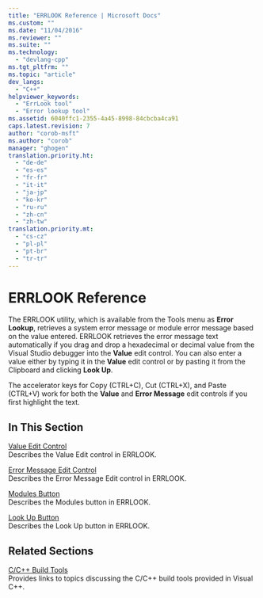 ```yaml
---
title: "ERRLOOK Reference | Microsoft Docs"
ms.custom: ""
ms.date: "11/04/2016"
ms.reviewer: ""
ms.suite: ""
ms.technology: 
  - "devlang-cpp"
ms.tgt_pltfrm: ""
ms.topic: "article"
dev_langs: 
  - "C++"
helpviewer_keywords: 
  - "ErrLook tool"
  - "Error lookup tool"
ms.assetid: 6040ffc1-2355-4a45-8998-84cbcba4ca91
caps.latest.revision: 7
author: "corob-msft"
ms.author: "corob"
manager: "ghogen"
translation.priority.ht: 
  - "de-de"
  - "es-es"
  - "fr-fr"
  - "it-it"
  - "ja-jp"
  - "ko-kr"
  - "ru-ru"
  - "zh-cn"
  - "zh-tw"
translation.priority.mt: 
  - "cs-cz"
  - "pl-pl"
  - "pt-br"
  - "tr-tr"
---
```

# ERRLOOK Reference
The ERRLOOK utility, which is available from the Tools menu as **Error Lookup**, retrieves a system error message or module error message based on the value entered. ERRLOOK retrieves the error message text automatically if you drag and drop a hexadecimal or decimal value from the Visual Studio debugger into the **Value** edit control. You can also enter a value either by typing it in the **Value** edit control or by pasting it from the Clipboard and clicking **Look Up**.  
  
 The accelerator keys for Copy (CTRL+C), Cut (CTRL+X), and Paste (CTRL+V) work for both the **Value** and **Error Message** edit controls if you first highlight the text.  
  
## In This Section  
 [Value Edit Control](../../build/reference/value-edit-control.md)  
 Describes the Value Edit control in ERRLOOK.  
  
 [Error Message Edit Control](../../build/reference/error-message-edit-control.md)  
 Describes the Error Message Edit control in ERRLOOK.  
  
 [Modules Button](../../build/reference/modules-button.md)  
 Describes the Modules button in ERRLOOK.  
  
 [Look Up Button](../../build/reference/look-up-button.md)  
 Describes the Look Up button in ERRLOOK.  
  
## Related Sections  
 [C/C++ Build Tools](../../build/reference/c-cpp-build-tools.md)  
 Provides links to topics discussing the C/C++ build tools provided in Visual C++.